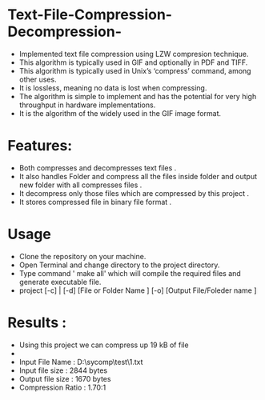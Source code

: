# Text-File-Compression-Decompression-

- Implemented text file compression using LZW compresion technique.
- This algorithm is typically used in GIF and optionally in PDF and TIFF.
- This algorithm is typically used in Unix’s ‘compress’ command, among other uses.
- It is lossless, meaning no data is lost when compressing. 
- The algorithm is simple to implement and has the potential for very high throughput in hardware implementations. 
- It is the algorithm of the widely used in the GIF image format.

# Features:
- Both compresses and decompresses text files .
- It also handles Folder and compress all the files inside folder  and output new folder with all compresses files .
- It decompress  only those files which are compressed by this project .
- It stores compressed file in binary file format .
# Usage
- Clone the repository on your machine.
- Open Terminal and change directory to the project directory.
- Type command ' make all' which will compile the required files and generate executable file.
- project  [-c] | [-d] [File or Folder Name ] [-o] [Output File/Foleder name ]

# Results :
- Using this project we can compress up 19 kB of file 
- 
- Input File Name     :     D:\sycomp\test\1.txt
- Input file size     :     2844    bytes
- Output file size    :     1670    bytes
- Compression Ratio   :     1.70:1

